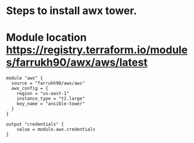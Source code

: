 # Steps to install awx tower. 
# Module location https://registry.terraform.io/modules/farrukh90/awx/aws/latest


```
module "awx" { 
  source = "farrukh90/awx/aws" 
  awx_config = {
    region = "us-east-1"
    instance_type = "t2.large"
    key_name = "ansible-tower"
  }
}

output "credentials" {
    value = module.awx.credentials
}

```
